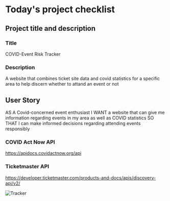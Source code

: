 # Today's project checklist

## Project title and description

### Title
COVID-Event Risk Tracker

### Description
A website that combines ticket site data and covid statistics for a specific area to help discern whether to attand an event or not

## User Story
AS A Covid-concerned event enthusiast
I WANT a website that can give me information regarding events in my area as well as COVID statistics
SO THAT I can make informed decisions regarding attending events responsibly


### COVID Act Now API
https://apidocs.covidactnow.org/api

### Ticketmaster API
https://developer.ticketmaster.com/products-and-docs/apis/discovery-api/v2/

![Tracker](https://user-images.githubusercontent.com/85651869/127413688-6d08ebb8-fa76-49a7-a7a9-5524b4aa44fe.png)